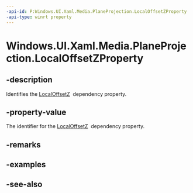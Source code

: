```yaml
---
-api-id: P:Windows.UI.Xaml.Media.PlaneProjection.LocalOffsetZProperty
-api-type: winrt property
---
```


<!-- Property syntax
public Windows.UI.Xaml.DependencyProperty LocalOffsetZProperty { get; }
-->

# Windows.UI.Xaml.Media.PlaneProjection.LocalOffsetZProperty

## -description
Identifies the [LocalOffsetZ](planeprojection_localoffsetz.md)  dependency property.



## -property-value
The identifier for the [LocalOffsetZ](planeprojection_localoffsetz.md)  dependency property.

## -remarks

## -examples

## -see-also
